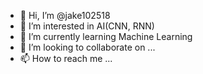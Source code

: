 - 👋 Hi, I’m @jake102518
- 👀 I’m interested in AI(CNN, RNN)
- 🌱 I’m currently learning Machine Learning
- 💞️ I’m looking to collaborate on ...
- 📫 How to reach me ...

<!---
jake102518/jake102518 is a ✨ special ✨ repository because its `README.md` (this file) appears on your GitHub profile.
You can click the Preview link to take a look at your changes.
--->
